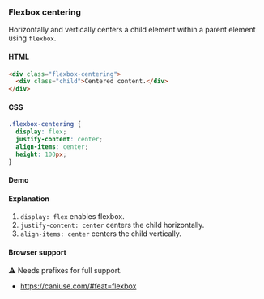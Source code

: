 ### Flexbox centering

Horizontally and vertically centers a child element within a parent element using `flexbox`.

#### HTML

```html
<div class="flexbox-centering">
  <div class="child">Centered content.</div>
</div>
```

#### CSS

```css
.flexbox-centering {
  display: flex;
  justify-content: center;
  align-items: center;
  height: 100px;
}
```

#### Demo

#### Explanation

1. `display: flex` enables flexbox.
2. `justify-content: center` centers the child horizontally.
3. `align-items: center` centers the child vertically.

#### Browser support

<span class="snippet__support-note">⚠️ Needs prefixes for full support.</span>

- https://caniuse.com/#feat=flexbox

<!-- tags: layout -->
